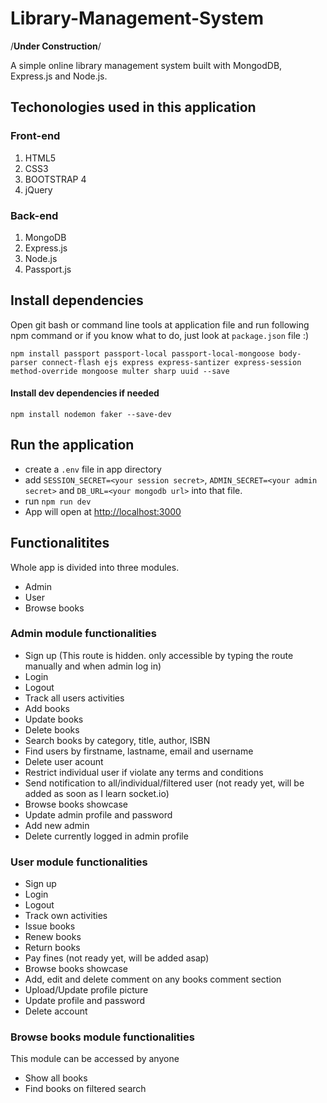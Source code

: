 # Library-Management-System
/**Under Construction**/

A simple online library management system built with MongodDB, Express.js and Node.js.

## Techonologies used in this application

### Front-end

1. HTML5
2. CSS3
3. BOOTSTRAP 4
4. jQuery

### Back-end

1. MongoDB
2. Express.js
3. Node.js
4. Passport.js

## Install dependencies

Open git bash or command line tools at application file and run following npm command or if you know what to do, just look at `package.json` file :)

`npm install passport passport-local passport-local-mongoose body-parser connect-flash ejs express express-santizer express-session method-override mongoose multer sharp uuid --save`

#### Install dev dependencies if needed

`npm install nodemon faker --save-dev`

## Run the application

- create a `.env` file in app directory
- add `SESSION_SECRET=<your session secret>`, `ADMIN_SECRET=<your admin secret>` and `DB_URL=<your mongodb url>` into that file.
- run `npm run dev`
- App will open at [http://localhost:3000](http://localhost:3000)

## Functionalitites

Whole app is divided into three modules.

- Admin
- User
- Browse books

### Admin module functionalities

- Sign up (This route is hidden. only accessible by typing the route manually and when admin log in)
- Login
- Logout
- Track all users activities
- Add books
- Update books
- Delete books
- Search books by category, title, author, ISBN
- Find users by firstname, lastname, email and username
- Delete user acount
- Restrict individual user if violate any terms and conditions
- Send notification to all/individual/filtered user (not ready yet, will be added as soon as I learn socket.io)
- Browse books showcase
- Update admin profile and password
- Add new admin
- Delete currently logged in admin profile

### User module functionalities

- Sign up
- Login
- Logout
- Track own activities
- Issue books
- Renew books
- Return books
- Pay fines (not ready yet, will be added asap)
- Browse books showcase
- Add, edit and delete comment on any books comment section
- Upload/Update profile picture
- Update profile and password
- Delete account

### Browse books module functionalities

This module can be accessed by anyone

- Show all books
- Find books on filtered search
